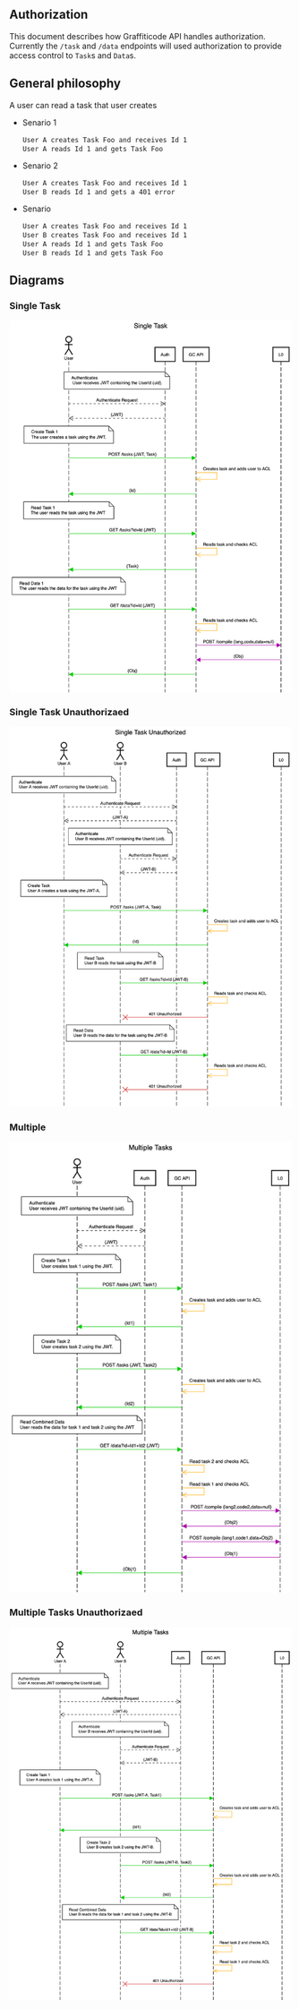 Authorization
---
This document describes how Graffiticode API handles authorization. Currently the `/task` and `/data` endpoints will used authorization to provide access control to `Task`s and `Data`s.

## General philosophy
A user can read a task that user creates

- Senario 1
  ```
  User A creates Task Foo and receives Id 1
  User A reads Id 1 and gets Task Foo
  ```

- Senario 2
  ```
  User A creates Task Foo and receives Id 1
  User B reads Id 1 and gets a 401 error
  ```

- Senario 
  ```
  User A creates Task Foo and receives Id 1
  User B creates Task Foo and receives Id 1
  User A reads Id 1 and gets Task Foo
  User B reads Id 1 and gets Task Foo
  ```

## Diagrams

### Single Task
<img src="authorization_single_task.png" />

### Single Task Unauthorizaed
<img src="authorization_single_task_unauthorized.png" />

### Multiple 

<img src="authorization_multiple_tasks.png" />

### Multiple Tasks Unauthorizaed
<img src="authorization_multiple_tasks_unauthorized.png" />

